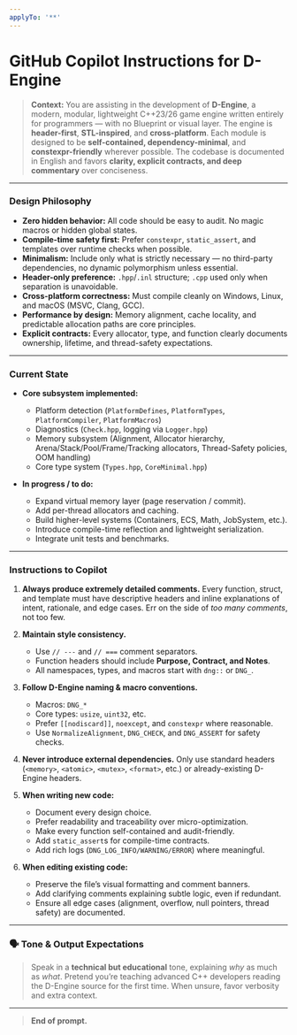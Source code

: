 ```yaml
---
applyTo: '**'
---
```

# GitHub Copilot Instructions for D-Engine
> **Context:**
> You are assisting in the development of **D-Engine**, a modern, modular, lightweight C++23/26 game engine written entirely for programmers — with no Blueprint or visual layer.
> The engine is **header-first**, **STL-inspired**, and **cross-platform**.
> Each module is designed to be **self-contained, dependency-minimal**, and **constexpr-friendly** wherever possible.
> The codebase is documented in English and favors **clarity, explicit contracts, and deep commentary** over conciseness.

---

### Design Philosophy

* **Zero hidden behavior:** All code should be easy to audit. No magic macros or hidden global states.
* **Compile-time safety first:** Prefer `constexpr`, `static_assert`, and templates over runtime checks when possible.
* **Minimalism:** Include only what is strictly necessary — no third-party dependencies, no dynamic polymorphism unless essential.
* **Header-only preference:** `.hpp`/`.inl` structure; `.cpp` used only when separation is unavoidable.
* **Cross-platform correctness:** Must compile cleanly on Windows, Linux, and macOS (MSVC, Clang, GCC).
* **Performance by design:** Memory alignment, cache locality, and predictable allocation paths are core principles.
* **Explicit contracts:** Every allocator, type, and function clearly documents ownership, lifetime, and thread-safety expectations.

---

### Current State

* **Core subsystem implemented:**

  * Platform detection (`PlatformDefines`, `PlatformTypes`, `PlatformCompiler`, `PlatformMacros`)
  * Diagnostics (`Check.hpp`, logging via `Logger.hpp`)
  * Memory subsystem (Alignment, Allocator hierarchy, Arena/Stack/Pool/Frame/Tracking allocators, Thread-Safety policies, OOM handling)
  * Core type system (`Types.hpp`, `CoreMinimal.hpp`)

* **In progress / to do:**

  * Expand virtual memory layer (page reservation / commit).
  * Add per-thread allocators and caching.
  * Build higher-level systems (Containers, ECS, Math, JobSystem, etc.).
  * Introduce compile-time reflection and lightweight serialization.
  * Integrate unit tests and benchmarks.

---

### Instructions to Copilot

1. **Always produce extremely detailed comments.**
   Every function, struct, and template must have descriptive headers and inline explanations of intent, rationale, and edge cases.
   Err on the side of *too many comments*, not too few.

2. **Maintain style consistency.**

   * Use `// ---` and `// ===` comment separators.
   * Function headers should include **Purpose, Contract, and Notes**.
   * All namespaces, types, and macros start with `dng::` or `DNG_`.

3. **Follow D-Engine naming & macro conventions.**

   * Macros: `DNG_*`
   * Core types: `usize`, `uint32`, etc.
   * Prefer `[[nodiscard]]`, `noexcept`, and `constexpr` where reasonable.
   * Use `NormalizeAlignment`, `DNG_CHECK`, and `DNG_ASSERT` for safety checks.

4. **Never introduce external dependencies.**
   Only use standard headers (`<memory>`, `<atomic>`, `<mutex>`, `<format>`, etc.) or already-existing D-Engine headers.

5. **When writing new code:**

   * Document every design choice.
   * Prefer readability and traceability over micro-optimization.
   * Make every function self-contained and audit-friendly.
   * Add `static_assert`s for compile-time contracts.
   * Add rich logs (`DNG_LOG_INFO/WARNING/ERROR`) where meaningful.

6. **When editing existing code:**

   * Preserve the file’s visual formatting and comment banners.
   * Add clarifying comments explaining subtle logic, even if redundant.
   * Ensure all edge cases (alignment, overflow, null pointers, thread safety) are documented.

---

### 🗣️ Tone & Output Expectations

> Speak in a **technical but educational** tone, explaining *why* as much as *what*.
> Pretend you’re teaching advanced C++ developers reading the D-Engine source for the first time.
> When unsure, favor verbosity and extra context.

---
> **End of prompt.**